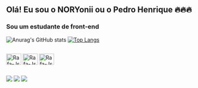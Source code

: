 ## Olá! Eu sou o NORYonii ou o Pedro Henrique 🔥🔥🔥

### Sou um estudante de front-end


![Anurag's GitHub stats](https://github-readme-stats.vercel.app/api?username=NORYoni&show_icons=true&theme=merko)
[![Top Langs](https://github-readme-stats.vercel.app/api/top-langs/?username=NORYon&layout=compactshow_icons=true&theme=merko)](https://github.com/anuraghazra/github-readme-stats)

##
<div style="display: inline_block">
 <img align="center" alt="Rafa-Js" height="30" width="40"  src="https://cdn.jsdelivr.net/gh/devicons/devicon/icons/css3/css3-original-wordmark.svg"/>
 <img align="center" alt="Rafa-Js" height="30" width="40" src="https://cdn.jsdelivr.net/gh/devicons/devicon/icons/html5/html5-original-wordmark.svg" />
 <img align="center" alt="Rafa-Js" height="30" width="40" src="https://cdn.jsdelivr.net/gh/devicons/devicon/icons/javascript/javascript-original.svg" />
</div>

##
<div> 
  <a href="https://instagram.com/pedroh.p.f.p" target="_blank"><img src="https://img.shields.io/badge/-Instagram-%23E4405F?style=for-the-badge&logo=instagram&logoColor=white" target="_blank"></a>
 <a href="https://www.linkedin.com/in/pedro-henrique-peixoto-fernandes-pereira-91bbb326b/" target="_blank"><img src="https://img.shields.io/badge/-LinkedIn-%230077B5?style=for-the-badge&logo=linkedin&logoColor=white" target="_blank"></a> 
  <a href="https://codepen.io/NORYonii" target="_blank"><img src=https://img.shields.io/badge/Codepen-000000?style=for-the-badge&logo=codepen&logoColor=white target="_blank"></a> 
  </div>
 

